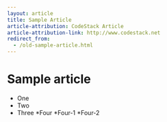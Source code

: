```yaml
---
layout: article
title: Sample Article
article-attribution: CodeStack Article
article-attribution-link: http://www.codestack.net
redirect_from:
  - /old-sample-article.html
---
```


# Sample article
* One
* Two
* Three
*Four
*Four-1
*Four-2